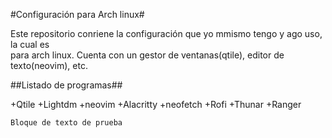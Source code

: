 #Configuración para Arch linux#

Este repositorio conriene la configuración que yo mmismo tengo y ago uso, la cual es  
para arch linux. Cuenta con un gestor de ventanas(qtile), editor de texto(neovim), etc.

##Listado de programas##

+Qtile
+Lightdm
+neovim
+Alacritty
+neofetch
+Rofi
+Thunar
+Ranger

~~~
Bloque de texto de prueba
~~~
